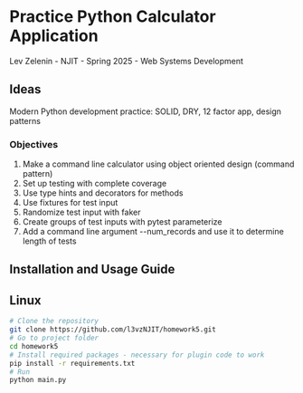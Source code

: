 # Practice Python Calculator Application
Lev Zelenin - NJIT - Spring 2025 - Web Systems Development

## Ideas
Modern Python development practice: SOLID, DRY, 12 factor app, design patterns

### Objectives
1. Make a command line calculator using object oriented design (command pattern)
2. Set up testing with complete coverage
3. Use type hints and decorators for methods
4. Use fixtures for test input
5. Randomize test input with faker
6. Create groups of test inputs with pytest parameterize
7. Add a command line argument --num_records and use it to determine length of tests

## Installation and Usage Guide
## Linux
```bash
# Clone the repository
git clone https://github.com/l3vzNJIT/homework5.git
# Go to project folder
cd homework5
# Install required packages - necessary for plugin code to work
pip install -r requirements.txt
# Run
python main.py
```
